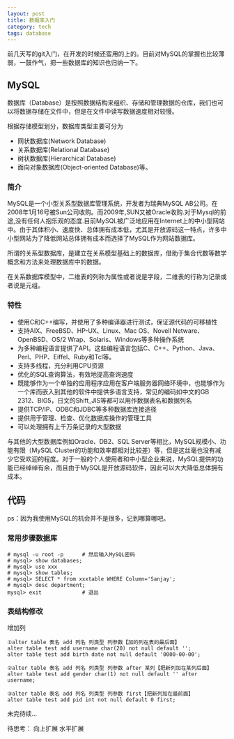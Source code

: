 ```yaml
---
layout: post
title: 数据库入门
category: tech
tags: database 
---
```


前几天写的git入门，在开发的时候还蛮用的上的。目前对MySQL的掌握也比较薄弱，一鼓作气，把一些数据库的知识也归纳一下。

## MySQL

数据库（Database）是按照数据结构来组织、存储和管理数据的仓库，我们也可以将数据存储在文件中，但是在文件中读写数据速度相对较慢。

根据存储模型划分，数据库类型主要可分为
* 网状数据库(Network Database)
* 关系数据库(Relational Database)
* 树状数据库(Hierarchical Database)
* 面向对象数据库(Object-oriented Database)等。



### 简介
MySQL是一个小型关系型数据库管理系统，开发者为瑞典MySQL AB公司。在2008年1月16号被Sun公司收购。而2009年,SUN又被Oracle收购.对于Mysql的前途,没有任何人抱乐观的态度.目前MySQL被广泛地应用在Internet上的中小型网站中。由于其体积小、速度快、总体拥有成本低，尤其是开放源码这一特点，许多中小型网站为了降低网站总体拥有成本而选择了MySQL作为网站数据库。

所谓的关系型数据库，是建立在关系模型基础上的数据库，借助于集合代数等数学概念和方法来处理数据库中的数据。

在关系数据库模型中，二维表的列称为属性或者说是字段，二维表的行称为记录或者说是元组。

### 特性

* 使用C和C++编写，并使用了多种编译器进行测试，保证源代码的可移植性
* 支持AIX、FreeBSD、HP-UX、Linux、Mac OS、Novell Netware、OpenBSD、OS/2 Wrap、Solaris、Windows等多种操作系统 　　
* 为多种编程语言提供了API。这些编程语言包括C、C++、Python、Java、Perl、PHP、Eiffel、Ruby和Tcl等。 　　
* 支持多线程，充分利用CPU资源 　　
* 优化的SQL查询算法，有效地提高查询速度 　　
* 既能够作为一个单独的应用程序应用在客户端服务器网络环境中，也能够作为一个库而嵌入到其他的软件中提供多语言支持，常见的编码如中文的GB 2312、BIG5，日文的Shift_JIS等都可以用作数据表名和数据列名 　　
* 提供TCP/IP、ODBC和JDBC等多种数据库连接途径 　　
* 提供用于管理、检查、优化数据库操作的管理工具 　　
* 可以处理拥有上千万条记录的大型数据

与其他的大型数据库例如Oracle、DB2、SQL Server等相比，MySQL规模小、功能有限（MySQL Cluster的功能和效率都相对比较差）等，但是这丝毫也没有减少它受欢迎的程度。对于一般的个人使用者和中小型企业来说，MySQL提供的功能已经绰绰有余，而且由于MySQL是开放源码软件，因此可以大大降低总体拥有成本。 

## 代码

ps：因为我使用MySQL的机会并不是很多，记到哪算哪吧。

### 常用步骤数据库

	# mysql -u root -p		# 然后输入MySQL密码
	# mysql> show databases;
	# mysql> use xxx
	# mysql> show tables;
	# mysql> SELECT * from xxxtable WHERE Column='Sanjay';
	# mysql> desc department;
	mysql> exit				# 退出

### 表结构修改

增加列

	①alter table 表名 add 列名 列类型 列参数【加的列在表的最后面】
	alter table test add username char(20) not null default '';
	alter table test add birth date not null default '0000-00-00';
	
	②alter table 表名 add 列名 列类型 列参数 after 某列【把新列加在某列后面】
	alter table test add gender char(1) not null default '' after username;
	
	③alter table 表名 add 列名 列类型 列参数 first【把新列加在最前面】
	alter table test add pid int not null default 0 first;

未完待续...


待思考：
向上扩展
水平扩展

[LICEcap]:http://www.cockos.com/licecap/

